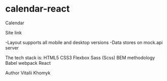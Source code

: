 # calendar-react
Calendar

Site link

-Layout supports all mobile and desktop versions 
-Data stores on mock.api server

The tech stack is:
HTML5
CSS3
Flexbox
Sass (Scss)
BEM methodology
Babel
webpack
React

Author
Vitalii Khomyk
